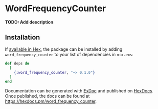 # WordFrequencyCounter

**TODO: Add description**

## Installation

If [available in Hex](https://hex.pm/docs/publish), the package can be installed
by adding `word_frequency_counter` to your list of dependencies in `mix.exs`:

```elixir
def deps do
  [
    {:word_frequency_counter, "~> 0.1.0"}
  ]
end
```

Documentation can be generated with [ExDoc](https://github.com/elixir-lang/ex_doc)
and published on [HexDocs](https://hexdocs.pm). Once published, the docs can
be found at <https://hexdocs.pm/word_frequency_counter>.

